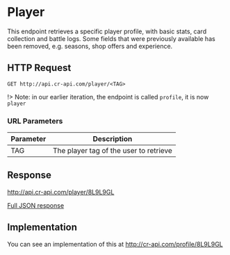 # Player

This endpoint retrieves a specific player profile, with basic stats, card collection and battle logs. Some fields that were previously available has been removed, e.g. seasons, shop offers and experience.

## HTTP Request

`GET http://api.cr-api.com/player/<TAG>`

!> Note: in our earlier iteration, the endpoint is called `profile`, it is now `player`

### URL Parameters

Parameter | Description
--- | ---
TAG | The player tag of the user to retrieve

## Response

http://api.cr-api.com/player/8L9L9GL

<a href="/json/player_8L9L9GL.json">Full JSON response</a>

## Implementation

You can see an implementation of this at http://cr-api.com/profile/8L9L9GL
